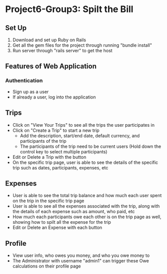 # Project6-Group3: Spilt the Bill

## Set Up
1. Download and set up Ruby on Rails 
2. Get all the gem files for the project through running "bundle install"
3. Run server through "rails server" to get the host

## Features of Web Application

### Authentication
- Sign up as a user
- If already a user, log into the application

## Trips
- Click on "View Your Trips" to see all the trips the user participates in
- Click on "Create a Trip" to start a new trip
    - Add the description, start/end date, default currency, and participants of the trip
    - The participants of the trip need to be current users (Hold down the control key to select multiple participants)
- Edit or Delete a Trip with the button
- On the specific trip page, user is able to see the details of the specific trip such as dates, participants, expenses, etc

## Expenses
- User is able to see the total trip balance and how much each user spent on the trip in the specific trip page
- User is able to see all the expenses associated with the trip, along with the details of each expense such as amount, who paid, etc
- How much each participants owe each other is on the trip page as well, showing how to spilt all the expense for the trip
- Edit or Delete an Expense with each button

## Profile
- View user info, who owes you money, and who you owe money to
- The Administrator with username "admin1" can trigger these Owe calculations on their profile page